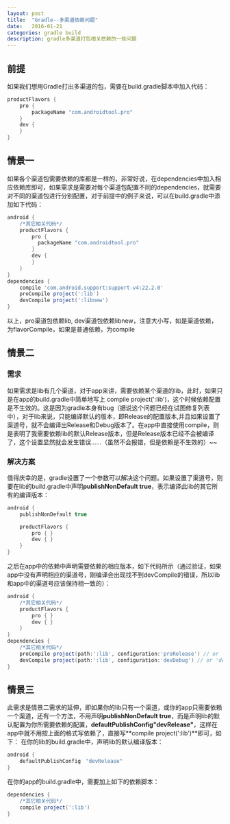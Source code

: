 ```yaml
---
layout: post
title:  "Gradle--多渠道依赖问题"
date:   2016-01-21
categories: gradle build
description: gradle多渠道打包相关依赖的一些问题
---
```


## 前提

如果我们想用Gradle打出多渠道的包，需要在build.gradle脚本中加入代码：

```gradle
productFlavors {
    pro {
        packageName "com.androidtool.pro"
    }
    dev {
    }
}
```

## 情景一

如果各个渠道包需要依赖的库都是一样的，非常好说，在dependencies中加入相应依赖库即可，如果需求是需要对每个渠道包配置不同的dependencies，就需要对不同的渠道包进行分别配置，对于前提中的例子来说，可以在build.gradle中添加如下代码：

```gradle
android {
    /*其它相关代码*/
    productFlavors {
        pro {
          packageName "com.androidtool.pro"
        }
        dev {
        }
    }
}
dependencies {
    compile 'com.android.support:support-v4:22.2.0'
    proCompile project(':lib')
    devCompile project(':libnew')
}
```

以上，pro渠道包依赖lib, dev渠道包依赖libnew，注意大小写，如是渠道依赖，为flavorCompile，如果是普通依赖，为compile

## 情景二

### 需求

如果需求是lib有几个渠道，对于app来讲，需要依赖某个渠道的lib，此时，如果只是在app的build.gradle中简单地写上
compile project(':lib')，这个时候依赖配置是不生效的。这是因为gradle本身有bug（据说这个问题已经在试图修复列表中），对于lib来说，只能编译默认的版本，即Release的配置版本,并且如果设置了渠道号，就不会编译出Release和Debug版本了。在app中直接使用compile，则是表明了我需要依赖lib的默认Release版本，但是Release版本已经不会被编译了，这个设置显然就会发生错误……（虽然不会报错，但是依赖是不生效的）~~

### 解决方案

值得庆幸的是，gradle设置了一个参数可以解决这个问题。如果设置了渠道号，则要在lib的build.gradle中声明**publishNonDefault true**，表示编译此lib的其它所有的编译版本：

```gradle
android {
    publishNonDefault true

    productFlavors {
        pro { }
        dev { }
    }
}
```

之后在app中的依赖中声明需要依赖的相应版本，如下代码所示（通过验证，如果app中没有声明相应的渠道号，刚编译会出现找不到devCompile的错误，所以lib和app中的渠道号应该保持相一致的）：

```gradle
android {
    /*其它相关代码*/
    productFlavors {
        pro { }
        dev { }
    }
}
dependencies {
    /*其它相关代码*/
    proCompile project(path:':lib', configuration:'proRelease') // or 'proDebug'
    devCompile project(path:':lib', configuration:'devDebug') // or 'devRelease'
}
```

## 情景三

此需求是情景二需求的延伸，即如果你的lib只有一个渠道，或你的app只需要依赖一个渠道，还有一个方法，不用声明**publishNonDefault true**，而是声明lib的默认配置为你所需要依赖的配置，**defaultPublishConfig"devRelease"**，这样在app中就不用按上面的格式写依赖了，直接写**compile project(':lib')**即可，如下：
在你的lib的build.gradle中，声明lib的默认编译版本：

```gradle
android {
    defaultPublishConfig　"devRelease"
}
```

在你的app的build.gradle中，需要加上如下的依赖脚本：

```gradle
dependencies {
    /*其它相关代码*/
    compile project(':lib')
}
```

